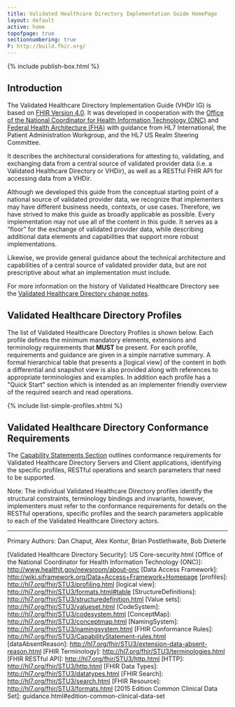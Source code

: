 ```yaml
---
title: Validated Healthcare Directory Implementation Guide HomePage
layout: default
active: home
topofpage: true
sectionnumbering: true
F: http://build.fhir.org/
---
```


{% include publish-box.html %}

## Introduction

The Validated Healthcare Directory Implementation Guide (VHDir IG) is based on [FHIR Version 4.0](http://build.fhir.org/). It was developed in cooperation with the [Office of the National Coordinator for Health Information Technology (ONC)](http://www.healthit.gov/newsroom/about-onc) and [Federal Health Architecture (FHA)](https://www.healthit.gov/policy-researchers-implementers/federal-health-architecture-fha) with guidance from HL7 International, the Patient Administration Workgroup, and the HL7 US Realm Steering Committee.

It describes the architectural considerations for attesting to, validating, and exchanging data from a central source of validated provider data (i.e. a Validated Healthcare Directory or VHDir), as well as a RESTful FHIR API for accessing data from a VHDir.

Although we developed this guide from the conceptual starting point of a national source of validated provider data, we recognize that implementers may have different business needs, contexts, or use cases. Therefore, we have strived to make this guide as broadly applicable as possible. Every implementation may not use all of the content in this guide. It serves as a “floor” for the exchange of validated provider data, while describing additional data elements and capabilities that support more robust implementations. 

Likewise, we provide general guidance about the technical architecture and capabilities of a central source of validated provider data, but are not prescriptive about what an implementation must include.  

For more information on the history of Validated Healthcare Directory see the [Validated Healthcare Directory change notes](vhdir-change-notes.html).


## Validated Healthcare Directory Profiles

The list of Validated Healthcare Directory Profiles is shown below.  Each profile defines the minimum mandatory elements, extensions and terminology requirements that **MUST** be present. For each profile, requirements and guidance are given in a simple narrative summary. A formal hierarchical table that presents a [logical view] of the content in both a differential and snapshot view is also provided along with references to appropriate terminologies and examples.  In addition each profile has a "Quick Start" section which is intended as an implementer friendly overview of the required search and read operations.

{% include list-simple-profiles.xhtml %}


## Validated Healthcare Directory Conformance Requirements

The [Capability Statements Section](capstatements.html) outlines conformance requirements for Validated Healthcare Directory Servers and Client applications, identifying the specific profiles, RESTful operations and search parameters that need to be supported.

Note: The individual Validated Healthcare Directory profiles identify the structural constraints, terminology bindings and invariants, however, implementers must refer to the conformance requirements for details on the RESTful operations, specific profiles and the search parameters applicable to each of the Validated Healthcare Directory actors.

----

Primary Authors: Dan Chaput, Alex Kontur, Brian Postlethwaite, Bob Dieterle

[Argonaut]: http://argonautwiki.hl7.org/index.php?title=Main_Page
[Validated Healthcare Directory Security]: US Core-security.html
[Office of the National Coordinator for Health Information Technology (ONC)]: http://www.healthit.gov/newsroom/about-onc
[Data Access Framework]: http://wiki.siframework.org/Data+Access+Framework+Homepage
[profiles]: http://hl7.org/fhir/STU3/profiling.html
[logical view]: http://hl7.org/fhir/STU3/formats.html#table
[StructureDefinitions]: http://hl7.org/fhir/STU3/structuredefinition.html
[Value sets]: http://hl7.org/fhir/STU3/valueset.html
[CodeSystem]: http://hl7.org/fhir/STU3/codesystem.html
[ConceptMap]: http://hl7.org/fhir/STU3/conceptmap.html
[NamingSystem]: http://hl7.org/fhir/STU3/namingsystem.html
[FHIR Conformance Rules]: http://hl7.org/fhir/STU3/CapabilityStatement-rules.html
[dataAbsentReason]: http://hl7.org/fhir/STU3/extension-data-absent-reason.html
[FHIR Terminology]: http://hl7.org/fhir/STU3/terminologies.html
[FHIR RESTful API]: http://hl7.org/fhir/STU3/http.html
[HTTP]: http://hl7.org/fhir/STU3/http.html
[FHIR Data Types]: http://hl7.org/fhir/STU3/datatypes.html
[FHIR Search]: http://hl7.org/fhir/STU3/search.html
[FHIR Resource]: http://hl7.org/fhir/STU3/formats.html
[2015 Edition Common Clinical Data Set]: guidance.html#edition-common-clinical-data-set
